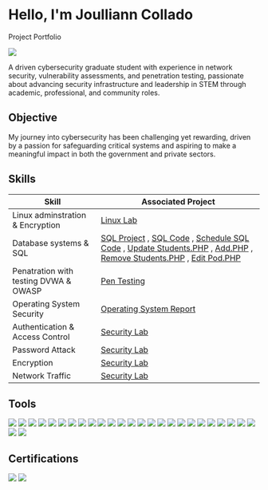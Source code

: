 # Hello, I'm Joulliann Collado
Project Portfolio

<a href="https://www.linkedin.com/in/joullianncollado"><img src="https://img.shields.io/badge/-LinkedIn-0072b1?&style=for-the-badge&logo=linkedin&logoColor=white" /></a>

A driven cybersecurity graduate student with experience in network security, vulnerability assessments, and penetration testing, passionate about advancing security infrastructure and leadership in STEM through academic, professional, and community roles.

## Objective
My journey into cybersecurity has been challenging yet rewarding, driven by a passion for safeguarding critical systems and aspiring to make a meaningful impact in both the government and private sectors.

## Skills

| Skill                                         | Associated Project         |
|-----------------------------------------------|----------------------------|
| Linux adminstration & Encryption              | <a href="https://1drv.ms/w/c/948bf81436018be9/EdJVa6ppiEFGpYpokhasCEkB62Jz2OGViVzL-cxYlGIT9g?e=GP9uFS">Linux Lab</a>|
| Database systems & SQL                        | <a href="https://drive.google.com/file/d/19bGrjKpsR7bswGcGUBgmdxdC7oJ9Xv18/view?usp=sharing">SQL Project</a> , <a    href="https://drive.google.com/file/d/1LPMbADfGVFTPUpomxKzx1vw_b0zKQPkW/view?usp=sharing">SQL Code</a> , <a href="https://drive.google.com/file/d/1nM00TiyIKOTXKg3n1Cxunobkq9eY21in/view?usp=sharing">Schedule SQL Code</a> , <a href="https://drive.google.com/file/d/1pbQcf63i9AmmB81YEEN0J_JDr3c3owOO/view?usp=sharing">Update Students.PHP</a> , <a href="https://drive.google.com/file/d/1g-vtKVdgEPZ2Gh08GcFRzQSpUB1ZJ9M2/view?usp=sharing">Add.PHP</a> , <a href="https://drive.google.com/file/d/1k_uIPjdzU5a1w7bGnnE2p8sK6eIl-HyE/view?usp=sharing">Remove Students.PHP</a> , <a href="https://drive.google.com/file/d/1WRWSfcibgQhbEOljbFNLFVd8M7MIbJBt/view?usp=sharing">Edit Pod.PHP</a>
| Penatration with testing DVWA & OWASP         | <a href="https://drive.google.com/file/d/1AxKTNrgcyqqSdM5STdy9DIb9kb08Lj-w/view?usp=sharing">Pen Testing</a>|
| Operating System Security                     |<a href="https://drive.google.com/file/d/1j628KVtG8OgdXeA0ex_T0t7b9X-t1I_H/view?usp=sharing">Operating System Report</a>|
|Authentication & Access Control                |<a href="https://drive.google.com/file/d/1DIc-orTVlfC5DJ7WDe0zSYVn0P8Qj6z6/view?usp=sharing">Security Lab</a>|
| Password Attack                               |<a href="https://drive.google.com/file/d/10hp4Tl92M5guVK7aCenyWjb-8kGuEVGW/view?usp=sharing">Security Lab</a>|
| Encryption                                    |<a href="https://drive.google.com/file/d/1NZCa1H61QsbE_fPiOs90qYUVUy7Y4yTE/view?usp=sharing">Security Lab</a>|
| Network Traffic                               |<a href="https://drive.google.com/file/d/1Dg0bRsi0MKS5m67nbx9oS1V7Lkxz0_9c/view?usp=sharing">Security Lab</a>|
## Tools
<div>
    <img src="https://img.shields.io/badge/-Wireshark-1679A7?&style=for-the-badge&logo=Wireshark&logoColor=white" />
    <img src="https://img.shields.io/badge/-MySQL-4479A1?&style=for-the-badge&logo=MySQL&logoColor=white" />
    <img src="https://img.shields.io/badge/-OWASP-000000?&style=for-the-badge&logo=OWASP&logoColor=white" />
    <img src="https://img.shields.io/badge/-Visual_Studio-5C2D91?&style=for-the-badge&logo=visual-studio&logoColor=white" />
    <img src="https://img.shields.io/badge/-Python-3776AB?&style=for-the-badge&logo=Python&logoColor=white" />
    <img src="https://img.shields.io/badge/-Java-007396?&style=for-the-badge&logo=Java&logoColor=white" />
    <img src="https://img.shields.io/badge/-Linux-FCC624?&style=for-the-badge&logo=Linux&logoColor=black" />
    <img src="https://img.shields.io/badge/-Assembly_Language-0078D6?&style=for-the-badge&logo=assembly-language&logoColor=white" />
    <img src="https://img.shields.io/badge/-C++-00599C?&style=for-the-badge&logo=C%2B%2B&logoColor=white" />
    <img src="https://img.shields.io/badge/-IBM_QRadar-052FAD?&style=for-the-badge&logo=IBM&logoColor=white" />
    <img src="https://img.shields.io/badge/-Troubleshooting-FF6F00?&style=for-the-badge&logo=IT&logoColor=white" />
    <img src="https://img.shields.io/badge/-IT_Operations-000000?&style=for-the-badge&logo=IT-operations&logoColor=white" />
    <img src="https://img.shields.io/badge/-SIEM_Tools-00B4D8?&style=for-the-badge&logo=splunk&logoColor=white" />
    <img src="https://img.shields.io/badge/-SQL_Injection-9B59B6?&style=for-the-badge&logo=sql&logoColor=white" />
    <img src="https://img.shields.io/badge/-Brute_Force-6A1B9A?&style=for-the-badge&logo=cybersecurity&logoColor=white" />
    <img src="https://img.shields.io/badge/-XSS-DA291C?&style=for-the-badge&logo=cybersecurity&logoColor=white" />
    <img src="https://img.shields.io/badge/-Command_Injection-F39C12?&style=for-the-badge&logo=cybersecurity&logoColor=white" />
    <img src="https://img.shields.io/badge/-File_Inclusion-1F618D?&style=for-the-badge&logo=cybersecurity&logoColor=white" />
    <img src="https://img.shields.io/badge/-File_Upload-E74C3C?&style=for-the-badge&logo=upload&logoColor=white" />
    <img src="https://img.shields.io/badge/-CSRF-E67E22?&style=for-the-badge&logo=cybersecurity&logoColor=white" />
    <img src="https://img.shields.io/badge/-CSP_Bypass-2ECC71?&style=for-the-badge&logo=cybersecurity&logoColor=white" />
    <img src="https://img.shields.io/badge/-NIST_RMF-1D3557?&style=for-the-badge&logo=cybersecurity&logoColor=white" />
    <img src="https://img.shields.io/badge/-ACAS_Scanning-2F80ED?&style=for-the-badge&logo=cybersecurity&logoColor=white" />
    <img src="https://img.shields.io/badge/-Windows_VM-0078D4?&style=for-the-badge&logo=Windows&logoColor=white" />
    <img src="https://img.shields.io/badge/-MS_Office-D83B01?&style=for-the-badge&logo=microsoft-office&logoColor=white" />
    <img src="https://img.shields.io/badge/-Tenable_Nessus-009639?&style=for-the-badge&logo=tenable&logoColor=white" />
    <img src="https://img.shields.io/badge/-STIG_Evaluation-141E30?&style=for-the-badge&logo=cybersecurity&logoColor=white" />


</div>

## Certifications
<div>
<img src="https://img.shields.io/badge/-Google_IT_Support-4285F4?&style=for-the-badge&logo=Google&logoColor=white" />
<img src="https://img.shields.io/badge/-IBM_Certification-052FAD?&style=for-the-badge&logo=IBM&logoColor=white" />
</div>
